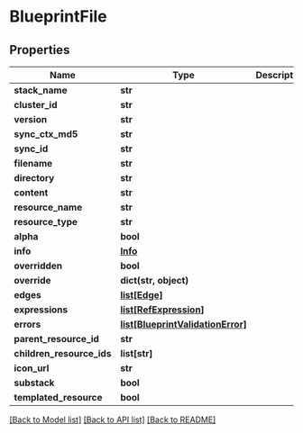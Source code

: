 # BlueprintFile

## Properties
Name | Type | Description | Notes
------------ | ------------- | ------------- | -------------
**stack_name** | **str** |  | [optional] 
**cluster_id** | **str** |  | [optional] 
**version** | **str** |  | [optional] 
**sync_ctx_md5** | **str** |  | [optional] 
**sync_id** | **str** |  | [optional] 
**filename** | **str** |  | [optional] 
**directory** | **str** |  | [optional] 
**content** | **str** |  | [optional] 
**resource_name** | **str** |  | [optional] 
**resource_type** | **str** |  | [optional] 
**alpha** | **bool** |  | [optional] 
**info** | [**Info**](Info.md) |  | [optional] 
**overridden** | **bool** |  | [optional] 
**override** | **dict(str, object)** |  | [optional] 
**edges** | [**list[Edge]**](Edge.md) |  | [optional] 
**expressions** | [**list[RefExpression]**](RefExpression.md) |  | [optional] 
**errors** | [**list[BlueprintValidationError]**](BlueprintValidationError.md) |  | [optional] 
**parent_resource_id** | **str** |  | [optional] 
**children_resource_ids** | **list[str]** |  | [optional] 
**icon_url** | **str** |  | [optional] 
**substack** | **bool** |  | [optional] 
**templated_resource** | **bool** |  | [optional] 

[[Back to Model list]](../README.md#documentation-for-models) [[Back to API list]](../README.md#documentation-for-api-endpoints) [[Back to README]](../README.md)

